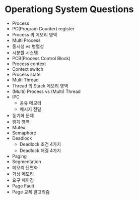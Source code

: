 # Operationg System Questions

- Process
- PC(Program Counter) register
- Process 의 메모리 영역
- Multi Process
- 동시성 vs 병렬성
- 시분할 시스템
- PCB(Process Control Block)
- Process context
- Context switch
- Process state
- Multi Thread
- Thread 의 Stack 메모리 영역
- (Multi) Process vs (Multi) Thread
- IPC
    - 공유 메모리
    - 메시지 전달
- 동기화 문제
- 임계 영역
- Mutex
- Semaphore
- Deadlock
    - Deadlock 조건 4가지
    - Deadlock 해결 4가지
- Paging
- Segmentation
- 메모리 단편화
- 가상 메모리
- 요구 페이징
- Page Fault
- Page 교체 알고리즘